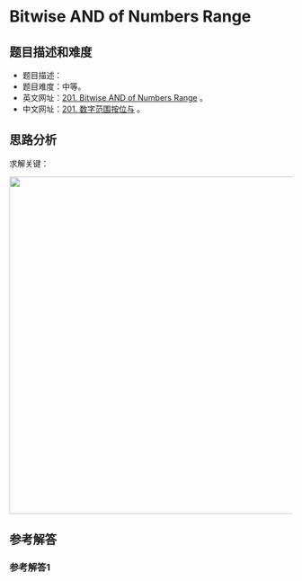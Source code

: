 # Bitwise AND of Numbers Range

## 题目描述和难度
+ 题目描述：
+ 题目难度：中等。
+ 英文网址：[201. Bitwise AND of Numbers Range](https://leetcode.com/problems/bitwise-and-of-numbers-range/description/)  。
+ 中文网址：[201. 数字范围按位与](https://leetcode-cn.com/problems/bitwise-and-of-numbers-range/description/)  。
## 思路分析
求解关键：

<img src="https://liweiwei1419.github.io/images/leetcode-solution/" width="600">

## 参考解答
### 参考解答1

```java

```